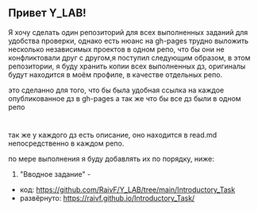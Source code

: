 ## Привет Y_LAB! 

Я хочу сделать один репозиторий для всех выполненных заданий для удобства проверки, однако есть нюанс на gh-pages трудно выложить несколько независимых проектов в одном репо, что бы они не конфликтовали друг с другом,я поступил следующим образом, в этом репозитории, я буду хранить копии всех выполненных дз, оригиналы будут находится в моём профиле, в качестве отдельных репо. 

это сделанно для того, что бы была удобная ссылка на каждое опубликованное дз в gh-pages а так же что бы все дз были в одном репо
#
так же у каждого дз есть описание, оно находится в read.md непосредственно в каждом репо.

по мере выполнения я буду добавлять их по порядку, ниже: 
1. "Вводное задание" - 
* код: https://github.com/RaivF/Y_LAB/tree/main/Introductory_Task
* развёрнуто: https://raivf.github.io/Introductory_Task/
#
